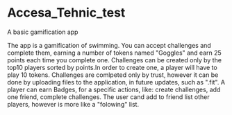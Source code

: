 # Accesa_Tehnic_test
A basic  gamification app

The app is a gamification of swimming.
    You can accept challenges and complete them, earning a number of tokens named "Goggles" and earn 25 points each time you complete one.
    Challenges can be created only by the top10 players sorted by points.In order to create one, a player will have to play 10 tokens.
Challenges are comlpeted only by trust, however it can be done by uploading files to the application, in future updates, such as ".fit".
    A player can earn Badges, for a specific actions, like: create challenges, add one friend, complete challenges.
    The user cand add to friend list other players, however is more like a "folowing" list.
    


